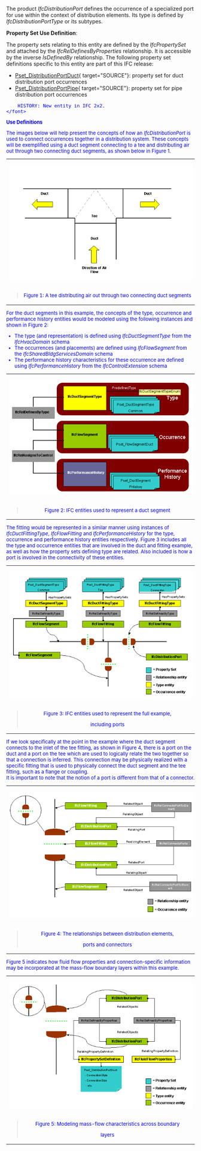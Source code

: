The product _IfcDistributionPort_ defines the occurrence of a specialized port for use within the context of distribution elements. Its type is defined by _IfcDistributionPortType_ or its subtypes.

****Property Set Use Definition****:

The property sets relating to this entity are defined by the _IfcPropertySet_ and attached by the _IfcRelDefinesByProperties_ relationship. It is accessible by the inverse _IsDefinedBy_ relationship. The following property set definitions specific to this entity are part of this IFC release:

* [Pset_DistributionPortDuct](../../psd/IfcSharedBldgServiceElements/Pset_DistributionPortDuct.xml){ target="SOURCE"}: property set for duct distribution port occurrences 
* [Pset_DistributionPortPipe](../../psd/IfcSharedBldgServiceElements/Pset_DistributionPortPipe.xml){ target="SOURCE"}: property set for pipe distribution port occurrences 

> <font color="#0000ff" size="-1">
        HISTORY: New entity in IFC 2x2.
    </font>

**Use Definitions**

The images below will help present the concepts of how an _IfcDistributionPort_ is used to connect occurrences together in a distribution system. These concepts will be exemplified using a duct segment connecting to a tee and distributing air out through two connecting duct segments, as shown below in Figure 1.

<table border="0" cellpadding="0" width="100%">
 <tr>
  <td align="center">
  <p><img border="0" src="figures/IfcDistributionPort_ConceptSlide3.gif" alt="Figure 1"></p>
  </td>
 </tr>
 <tr>
  <td align="center">
<blockquote>
    <font color="#0000ff" size="-1">
	<p>Figure 1: A tee distributing air out
  through two connecting duct segments</p>
    </font>
</blockquote>
  </td>
 </tr>
</table>

For the duct segments in this example, the concepts of the type, occurrence and performance history entities would be modeled using the following instances and shown in Figure 2:

* The type (and representation) is defined using _IfcDuctSegmentType_ from the _IfcHvacDomain_ schema
* The occurrences (and placements) are defined using _IfcFlowSegment_ from the _IfcSharedBldgServicesDomain_ schema
* The performance history characteristics for these occurrence are defined using _IfcPerformanceHistory_ from the _IfcControlExtension_ schema

<table border="0" cellpadding="0" width="100%">
 <tr>
  <td align="center">
  <p><img border="0" src="figures/IfcDistributionPort_ConceptSlide4.gif" alt="Figure 2"></p>
  </td>
 </tr>
 <tr>
  <td align="center">
<blockquote>
    <font color="#0000ff" size="-1">
	<p>Figure 2: IFC entities used to represent a duct segment</p>
    </font>
</blockquote>
  </td>
 </tr>
</table>

The fitting would be represented in a similar manner using instances of _IfcDuctFittingType_, _IfcFlowFitting_ and _IfcPerformanceHistory_ for the type, occurrence and performance history entities respectively. Figure 3 includes all the type and occurrence entities that are involved in the duct and fitting example, as well as how the property sets defining type are related. Also included is how a port is involved in the connectivity of these entities.

<table border="0" cellpadding="0" width="100%">
 <tr>
  <td align="center">
  <p><img border="0" src="figures/IfcDistributionPort_ConceptSlide5.gif" alt="Figure 3"></p>
  </td>
 </tr>
 <tr>
  <td align="center">
<blockquote>
    <font color="#0000ff" size="-1">
	<p>Figure 3: IFC entities used to represent the full example, 

including ports</p>
    </font>
</blockquote>
  </td>
 </tr>
</table>

If we look specifically at the point in the example where the duct segment connects to the inlet of the tee fitting, as shown in Figure 4, there is a port on the duct and a port on the tee which are used to logically relate the two together so that a connection is inferred. This connection may be physically realized with a specific fitting that is used to physically connect the duct segment and the tee fitting, such as a flange or coupling.   
It is important to note that the notion of a port is different from that of a connector.

<table border="0" cellpadding="0" width="100%">
 <tr>
  <td align="center">
  <p><img border="0" src="figures/IfcDistributionPort_ConceptSlide6.gif" alt="Figure 4"></p>
  </td>
 </tr>
 <tr>
  <td align="center">
<blockquote>
    <font color="#0000ff" size="-1">
	<p>Figure 4: The relationships between distribution elements, 

ports and connectors</p>
    </font>
</blockquote>
  </td>
 </tr>
</table>

Figure 5 indicates how fluid flow properties and connection-specific information may be incorporated at the mass-flow boundary layers within this example.

<table border="0" cellpadding="0" width="100%">
 <tr>
  <td align="center">
  <p><img border="0" src="figures/IfcDistributionPort_ConceptSlide7.gif" alt="Figure 5"></p>
  </td>
 </tr>
 <tr>
  <td align="center">
<blockquote>
    <font color="#0000ff" size="-1">
	<p>Figure 5: Modeling mass-flow characteristics across boundary 

layers</p>
    </font>
</blockquote>
  </td>
 </tr>
</table>